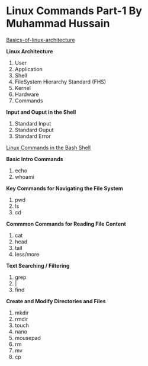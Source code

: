 # Linux Commands Part-1 By Muhammad Hussain

[Basics-of-linux-architecture](https://github.com/M-Hussain-cyb/Linux_Commands_Part_1-By_Muhammad_Hussain/blob/main/Basics-of-linux-architecture.md)

**Linux Architecture** 

1. User
2. Application
3. Shell
4. FileSystem Hierarchy Standard (FHS)
5. Kernel
6. Hardware
7. Commands

**Input and Ouput in the Shell**

1. Standard Input
2. Standard Ouput
3. Standard Error


[Linux Commands in the Bash Shell](https://github.com/M-Hussain-cyb/Linux_Commands_Part_1-By_Muhammad_Hussain/blob/main/Linux%20Commands%20in%20the%20Bash%20Shell.md)

**Basic Intro Commands**

1. echo
2. whoami


**Key Commands for Navigating the File System**

1. pwd
2. ls
3. cd

**Commmon Commands for Reading File Content**

1. cat
2. head
3. tail
4.  less/more


**Text Searching / Filtering**

1. grep
2. |
3. find


**Create and Modify Directories and Files**

1. mkdir
2. rmdir
3. touch
4. nano
5. mousepad
6. rm
7. mv
8. cp




